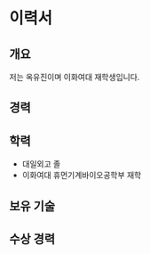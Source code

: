 # 이력서

## 개요

저는 옥유진이며 이화여대 재학생입니다.

## 경력

## 학력

- 대일외고 졸
- 이화여대 휴먼기계바이오공학부 재학

## 보유 기술

## 수상 경력
